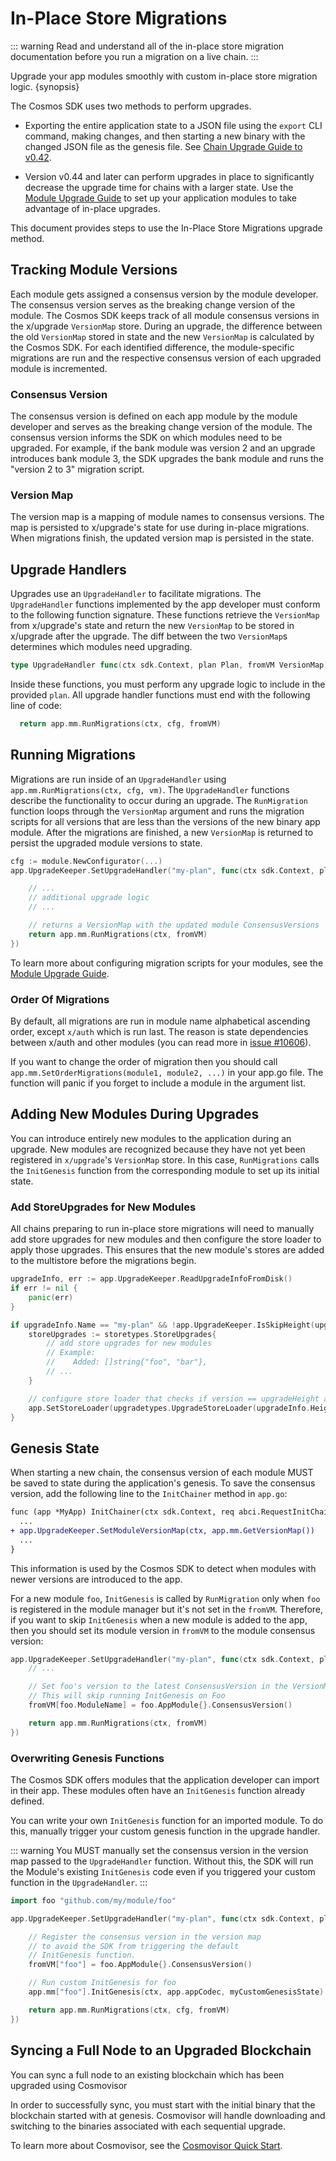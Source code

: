 # In-Place Store Migrations

::: warning
Read and understand all of the in-place store migration documentation before you run a migration on a live chain.
:::

Upgrade your app modules smoothly with custom in-place store migration logic. {synopsis}

The Cosmos SDK uses two methods to perform upgrades.

- Exporting the entire application state to a JSON file using the `export` CLI command, making changes, and then starting a new binary with the changed JSON file as the genesis file. See [Chain Upgrade Guide to v0.42](/v0.42/migrations/chain-upgrade-guide-040.html).

- Version v0.44 and later can perform upgrades in place to significantly decrease the upgrade time for chains with a larger state. Use the [Module Upgrade Guide](../building-modules/13-upgrade.md) to set up your application modules to take advantage of in-place upgrades.

This document provides steps to use the In-Place Store Migrations upgrade method.

## Tracking Module Versions

Each module gets assigned a consensus version by the module developer. The consensus version serves as the breaking change version of the module. The Cosmos SDK keeps track of all module consensus versions in the x/upgrade `VersionMap` store. During an upgrade, the difference between the old `VersionMap` stored in state and the new `VersionMap` is calculated by the Cosmos SDK. For each identified difference, the module-specific migrations are run and the respective consensus version of each upgraded module is incremented.

### Consensus Version

The consensus version is defined on each app module by the module developer and serves as the breaking change version of the module. The consensus version informs the SDK on which modules need to be upgraded. For example, if the bank module was version 2 and an upgrade introduces bank module 3, the SDK upgrades the bank module and runs the "version 2 to 3" migration script.

### Version Map

The version map is a mapping of module names to consensus versions. The map is persisted to x/upgrade's state for use during in-place migrations. When migrations finish, the updated version map is persisted in the state.

## Upgrade Handlers

Upgrades use an `UpgradeHandler` to facilitate migrations. The `UpgradeHandler` functions implemented by the app developer must conform to the following function signature. These functions retrieve the `VersionMap` from x/upgrade's state and return the new `VersionMap` to be stored in x/upgrade after the upgrade. The diff between the two `VersionMap`s determines which modules need upgrading.

```go
type UpgradeHandler func(ctx sdk.Context, plan Plan, fromVM VersionMap) (VersionMap, error)
```

Inside these functions, you must perform any upgrade logic to include in the provided `plan`. All upgrade handler functions must end with the following line of code:

```go
  return app.mm.RunMigrations(ctx, cfg, fromVM)
```

## Running Migrations

Migrations are run inside of an `UpgradeHandler` using `app.mm.RunMigrations(ctx, cfg, vm)`. The `UpgradeHandler` functions describe the functionality to occur during an upgrade. The `RunMigration` function loops through the `VersionMap` argument and runs the migration scripts for all versions that are less than the versions of the new binary app module. After the migrations are finished, a new `VersionMap` is returned to persist the upgraded module versions to state.

```go
cfg := module.NewConfigurator(...)
app.UpgradeKeeper.SetUpgradeHandler("my-plan", func(ctx sdk.Context, plan upgradetypes.Plan, fromVM module.VersionMap) (module.VersionMap, error) {

    // ...
    // additional upgrade logic
    // ...

    // returns a VersionMap with the updated module ConsensusVersions
    return app.mm.RunMigrations(ctx, fromVM)
})
```

To learn more about configuring migration scripts for your modules, see the [Module Upgrade Guide](../building-modules/13-upgrade.md).

### Order Of Migrations

By default, all migrations are run in module name alphabetical ascending order, except `x/auth` which is run last. The reason is state dependencies between x/auth and other modules (you can read more in [issue #10606](https://github.com/cosmos/cosmos-sdk/issues/10606)).

If you want to change the order of migration then you should call `app.mm.SetOrderMigrations(module1, module2, ...)` in your app.go file. The function will panic if you forget to include a module in the argument list.

## Adding New Modules During Upgrades

You can introduce entirely new modules to the application during an upgrade. New modules are recognized because they have not yet been registered in `x/upgrade`'s `VersionMap` store. In this case, `RunMigrations` calls the `InitGenesis` function from the corresponding module to set up its initial state.

### Add StoreUpgrades for New Modules

All chains preparing to run in-place store migrations will need to manually add store upgrades for new modules and then configure the store loader to apply those upgrades. This ensures that the new module's stores are added to the multistore before the migrations begin.

```go
upgradeInfo, err := app.UpgradeKeeper.ReadUpgradeInfoFromDisk()
if err != nil {
	panic(err)
}

if upgradeInfo.Name == "my-plan" && !app.UpgradeKeeper.IsSkipHeight(upgradeInfo.Height) {
	storeUpgrades := storetypes.StoreUpgrades{
		// add store upgrades for new modules
		// Example:
		//    Added: []string{"foo", "bar"},
		// ...
	}

	// configure store loader that checks if version == upgradeHeight and applies store upgrades
	app.SetStoreLoader(upgradetypes.UpgradeStoreLoader(upgradeInfo.Height, &storeUpgrades))
}
```

## Genesis State

When starting a new chain, the consensus version of each module MUST be saved to state during the application's genesis. To save the consensus version, add the following line to the `InitChainer` method in `app.go`:

```diff
func (app *MyApp) InitChainer(ctx sdk.Context, req abci.RequestInitChain) abci.ResponseInitChain {
  ...
+ app.UpgradeKeeper.SetModuleVersionMap(ctx, app.mm.GetVersionMap())
  ...
}
```

This information is used by the Cosmos SDK to detect when modules with newer versions are introduced to the app.

For a new module `foo`, `InitGenesis` is called by `RunMigration` only when `foo` is registered in the module manager but it's not set in the `fromVM`. Therefore, if you want to skip `InitGenesis` when a new module is added to the app, then you should set its module version in `fromVM` to the module consensus version:

```go
app.UpgradeKeeper.SetUpgradeHandler("my-plan", func(ctx sdk.Context, plan upgradetypes.Plan, fromVM module.VersionMap) (module.VersionMap, error) {
    // ...

    // Set foo's version to the latest ConsensusVersion in the VersionMap.
    // This will skip running InitGenesis on Foo
    fromVM[foo.ModuleName] = foo.AppModule{}.ConsensusVersion()

    return app.mm.RunMigrations(ctx, fromVM)
})
```

### Overwriting Genesis Functions

The Cosmos SDK offers modules that the application developer can import in their app. These modules often have an `InitGenesis` function already defined.

You can write your own `InitGenesis` function for an imported module. To do this, manually trigger your custom genesis function in the upgrade handler.

::: warning
You MUST manually set the consensus version in the version map passed to the `UpgradeHandler` function. Without this, the SDK will run the Module's existing `InitGenesis` code even if you triggered your custom function in the `UpgradeHandler`.
:::

```go
import foo "github.com/my/module/foo"

app.UpgradeKeeper.SetUpgradeHandler("my-plan", func(ctx sdk.Context, plan upgradetypes.Plan, fromVM module.VersionMap)  (module.VersionMap, error) {

    // Register the consensus version in the version map
    // to avoid the SDK from triggering the default
    // InitGenesis function.
    fromVM["foo"] = foo.AppModule{}.ConsensusVersion()

    // Run custom InitGenesis for foo
    app.mm["foo"].InitGenesis(ctx, app.appCodec, myCustomGenesisState)

    return app.mm.RunMigrations(ctx, cfg, fromVM)
})
```

## Syncing a Full Node to an Upgraded Blockchain

You can sync a full node to an existing blockchain which has been upgraded using Cosmovisor

In order to successfully sync, you must start with the initial binary that the blockchain started with at genesis. Cosmovisor will handle downloading and switching to the binaries associated with each sequential upgrade.

To learn more about Cosmovisor, see the [Cosmovisor Quick Start](../run-node/cosmovisor.md).
